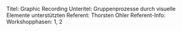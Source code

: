Titel: Graphic Recording
Unteritel: Gruppenprozesse durch visuelle Elemente unterstützten
Referent: Thorsten Ohler
Referent-Info: 
Workshopphasen: 1, 2

